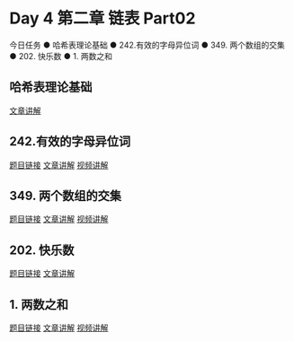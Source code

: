# Day 4 第二章 链表 Part02

 今日任务 
● 哈希表理论基础 
● 242.有效的字母异位词 
● 349. 两个数组的交集 
● 202. 快乐数
● 1. 两数之和   

## 哈希表理论基础
[文章讲解](https://programmercarl.com/%E5%93%88%E5%B8%8C%E8%A1%A8%E7%90%86%E8%AE%BA%E5%9F%BA%E7%A1%80.html)

## 242.有效的字母异位词 
[题目链接](https://leetcode.cn/problems/valid-anagram/description/)
[文章讲解](https://programmercarl.com/0242.%E6%9C%89%E6%95%88%E7%9A%84%E5%AD%97%E6%AF%8D%E5%BC%82%E4%BD%8D%E8%AF%8D.html)
[视频讲解](https://www.bilibili.com/video/BV1YG411p7BA)

## 349. 两个数组的交集 
[题目链接](https://leetcode.cn/problems/intersection-of-two-arrays/)
[文章讲解](https://programmercarl.com/0349.%E4%B8%A4%E4%B8%AA%E6%95%B0%E7%BB%84%E7%9A%84%E4%BA%A4%E9%9B%86.html)
[视频讲解](https://www.bilibili.com/video/BV1ba411S7wu)

## 202. 快乐数
[题目链接](https://leetcode.cn/problems/happy-number/)
[文章讲解](https://programmercarl.com/0202.%E5%BF%AB%E4%B9%90%E6%95%B0.html#%E6%80%9D%E8%B7%AF)
 
## 1. 两数之和
[题目链接](https://leetcode.cn/problems/two-sum/)
[文章讲解](https://programmercarl.com/0001.%E4%B8%A4%E6%95%B0%E4%B9%8B%E5%92%8C.html#%E7%AE%97%E6%B3%95%E5%85%AC%E5%BC%80%E8%AF%BE)
[视频讲解](https://www.bilibili.com/video/BV1aT41177mK)
